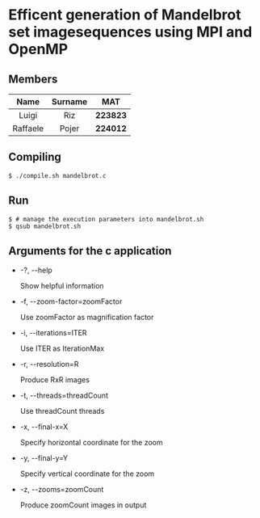 # Efficent generation of Mandelbrot set imagesequences using MPI and OpenMP

## Members

|     Name     |  Surname  |    MAT     |
| :----------: | :-------: | :--------: |
|    Luigi     | Riz | **223823** |
| Raffaele |  Pojer   | **224012** |

## Compiling

```
$ ./compile.sh mandelbrot.c
```

## Run

```
$ # manage the execution parameters into mandelbrot.sh
$ qsub mandelbrot.sh
```

## Arguments for the c application

- -?, --help

  Show helpful information

- -f, --zoom-factor=zoomFactor

  Use zoomFactor as magnification factor

- -i, --iterations=ITER

  Use ITER as IterationMax

- -r, --resolution=R

  Produce RxR images

- -t, --threads=threadCount

  Use threadCount threads
  
- -x, --final-x=X

  Specify horizontal coordinate for the zoom
  
- -y, --final-y=Y

  Specify vertical coordinate for the zoom
  
- -z, --zooms=zoomCount

  Produce zoomCount images in output
  
